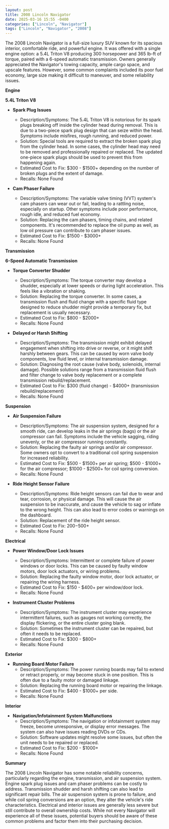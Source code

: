 ```yaml
---
layout: post
title: 2008 Lincoln Navigator
date: 2025-03-16 15:55 -0400
categories: ["Lincoln", "Navigator"]
tags: ["Lincoln", "Navigator", "2008"]
---
```

The 2008 Lincoln Navigator is a full-size luxury SUV known for its spacious interior, comfortable ride, and powerful engine. It was offered with a single engine option: a 5.4L Triton V8 producing 300 horsepower and 365 lb-ft of torque, paired with a 6-speed automatic transmission. Owners generally appreciated the Navigator's towing capacity, ample cargo space, and upscale features. However, some common complaints included its poor fuel economy, large size making it difficult to maneuver, and some reliability issues.

**Engine**

**5.4L Triton V8**

*   **Spark Plug Issues**
    *   Description/Symptoms: The 5.4L Triton V8 is notorious for its spark plugs breaking off inside the cylinder head during removal. This is due to a two-piece spark plug design that can seize within the head. Symptoms include misfires, rough running, and reduced power.
    *   Solution: Special tools are required to extract the broken spark plug from the cylinder head. In some cases, the cylinder head may need to be removed and professionally repaired or replaced. The updated one-piece spark plugs should be used to prevent this from happening again.
    *   Estimated Cost to Fix: $300 - $1500+ depending on the number of broken plugs and the extent of damage.
    *   Recalls: None Found

*   **Cam Phaser Failure**
    *   Description/Symptoms: The variable valve timing (VVT) system's cam phasers can wear out or fail, leading to a rattling noise, especially on startup. Other symptoms include poor performance, rough idle, and reduced fuel economy.
    *   Solution: Replacing the cam phasers, timing chains, and related components. It's recommended to replace the oil pump as well, as low oil pressure can contribute to cam phaser issues.
    *   Estimated Cost to Fix: $1500 - $3000+
    *   Recalls: None Found

**Transmission**

**6-Speed Automatic Transmission**

*   **Torque Converter Shudder**
    *   Description/Symptoms: The torque converter may develop a shudder, especially at lower speeds or during light acceleration. This feels like a vibration or shaking.
    *   Solution: Replacing the torque converter. In some cases, a transmission flush and fluid change with a specific fluid type designed to reduce shudder might provide a temporary fix, but replacement is usually necessary.
    *   Estimated Cost to Fix: $800 - $2000+
    *   Recalls: None Found

*   **Delayed or Harsh Shifting**
    *   Description/Symptoms: The transmission might exhibit delayed engagement when shifting into drive or reverse, or it might shift harshly between gears. This can be caused by worn valve body components, low fluid level, or internal transmission damage.
    *   Solution: Diagnosing the root cause (valve body, solenoids, internal damage). Possible solutions range from a transmission fluid flush and filter change to valve body replacement or a complete transmission rebuild/replacement.
    *   Estimated Cost to Fix: $300 (fluid change) - $4000+ (transmission rebuild/replacement)
    *   Recalls: None Found

**Suspension**

*   **Air Suspension Failure**
    *   Description/Symptoms: The air suspension system, designed for a smooth ride, can develop leaks in the air springs (bags) or the air compressor can fail. Symptoms include the vehicle sagging, riding unevenly, or the air compressor running constantly.
    *   Solution: Replacing the faulty air springs and/or air compressor. Some owners opt to convert to a traditional coil spring suspension for increased reliability.
    *   Estimated Cost to Fix: $500 - $1500+ per air spring; $500 - $1000+ for the air compressor; $1000 - $2500+ for coil spring conversion.
    *   Recalls: None Found

*   **Ride Height Sensor Failure**
    * Description/Symptoms: Ride height sensors can fail due to wear and tear, corrosion, or physical damage. This will cause the air suspension to be inaccurate, and cause the vehicle to sag or inflate to the wrong height. This can also lead to error codes or warnings on the dashboard.
    * Solution: Replacement of the ride height sensor.
    * Estimated Cost to Fix: $200-$500+
    * Recalls: None Found

**Electrical**

*   **Power Window/Door Lock Issues**
    *   Description/Symptoms: Intermittent or complete failure of power windows or door locks. This can be caused by faulty window motors, door lock actuators, or wiring problems.
    *   Solution: Replacing the faulty window motor, door lock actuator, or repairing the wiring harness.
    *   Estimated Cost to Fix: $150 - $400+ per window/door lock.
    *   Recalls: None Found

*   **Instrument Cluster Problems**
    *   Description/Symptoms: The instrument cluster may experience intermittent failures, such as gauges not working correctly, the display flickering, or the entire cluster going blank.
    *   Solution: Sometimes the instrument cluster can be repaired, but often it needs to be replaced.
    *   Estimated Cost to Fix: $300 - $800+
    *   Recalls: None Found

**Exterior**

*   **Running Board Motor Failure**
    *   Description/Symptoms: The power running boards may fail to extend or retract properly, or may become stuck in one position. This is often due to a faulty motor or damaged linkage.
    *   Solution: Replacing the running board motor or repairing the linkage.
    *   Estimated Cost to Fix: $400 - $1000+ per side.
    *   Recalls: None Found

**Interior**

*   **Navigation/Infotainment System Malfunctions**
    *   Description/Symptoms: The navigation or infotainment system may freeze, become unresponsive, or display error messages. The system can also have issues reading DVDs or CDs.
    *   Solution: Software updates might resolve some issues, but often the unit needs to be repaired or replaced.
    *   Estimated Cost to Fix: $200 - $1000+
    *   Recalls: None Found

**Summary**

The 2008 Lincoln Navigator has some notable reliability concerns, particularly regarding the engine, transmission, and air suspension system. Engine spark plug issues and cam phaser problems can be costly to address. Transmission shudder and harsh shifting can also lead to significant repair bills. The air suspension system is prone to failure, and while coil spring conversions are an option, they alter the vehicle's ride characteristics. Electrical and interior issues are generally less severe but still contribute to overall ownership costs. While not every Navigator will experience all of these issues, potential buyers should be aware of these common problems and factor them into their purchasing decision.

